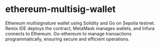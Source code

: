 # ethereum-multisig-wallet
Ethereum multisignature wallet using Solidity and Go on Sepolia testnet. Remix IDE deploys the contract, MetaMask manages wallets, and Infura connects to Ethereum. Go-ethereum to manage transactions programmatically, ensuring secure and efficient operations.
